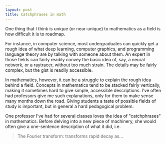 ```yaml
---
layout: post
title: Catchphrases in math
---
```


One thing that I think is unique (or near-unique) to mathematics as a field is how difficult it is to roadmap.

For instance, in computer science, most undergraduates can quickly get a rough idea of what deep learning, computer graphics, and programming language theory are by talking with someone about them. An expert in those fields can fairly readily convey the basic idea of, say, a neural network, or a raytracer, without too much strain. The details may be fairly complex, but the gist is readily accessible.

In mathematics, however, it can be a struggle to explain the rough idea behind a field. Concepts in mathematics tend to be stacked fairly vertically, making it sometimes hard to give simple, accessible descriptions. I've often had professors give me such explanations, only for them to make sense many months down the road. Giving students a taste of possible fields of study is important, but in general a hard pedagogical problem.

One professor I've had for several classes loves the idea of "catchphrases" in mathematics. Before delving into a new piece of machinery, she would often give a one-sentence description of what it did, i.e.

> The Fourier transform: transforms rapid decay as...
